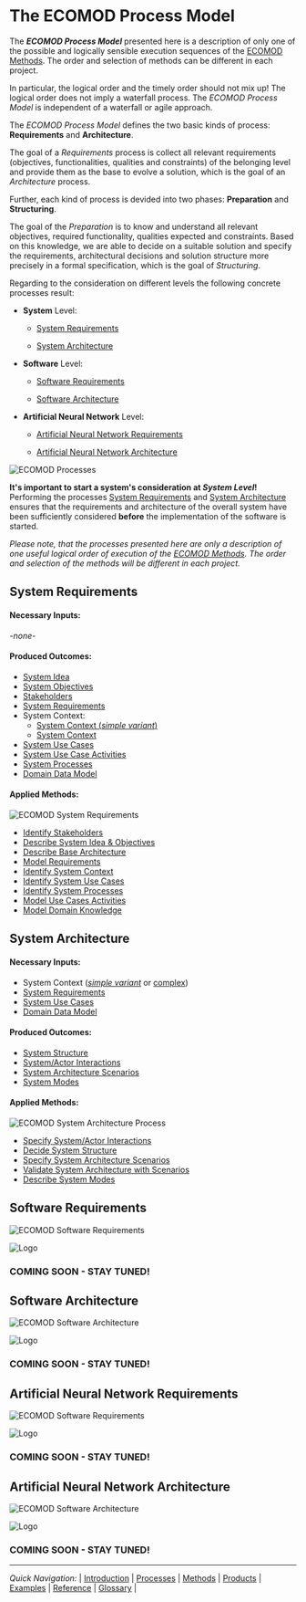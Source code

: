 # The ECOMOD Process Model


The **_ECOMOD Process Model_** presented here is a description of only one of the possible and logically sensible execution sequences of the [ECOMOD Methods](methods.md). The order and selection of methods can be different in each project.

In particular, the logical order and the timely order should not mix up! The logical order does not imply a waterfall process. The _ECOMOD Process Model_ is independent of a waterfall or agile approach.


The _ECOMOD Process Model_ defines the two basic kinds of process: **Requirements** and **Architecture**.

The goal of a _Requirements_ process is collect all relevant requirements (objectives, functionalities, qualities and constraints) of the belonging level and provide them as the base to evolve a solution, which is the goal of an _Architecture_ process.

Further, each kind of process is devided into two phases: **Preparation** and **Structuring**.

The goal of the _Preparation_ is to know and understand all relevant objectives, required functionality, qualities expected and constraints. 
Based on this knowledge, we are able to decide on a suitable solution and specify the requirements, architectural decisions and solution structure more precisely in a formal specification, which is the goal of _Structuring_.


Regarding to the consideration on different levels the following concrete processes result:

+ **System** Level:

  + [System Requirements](#system-requirements)

  + [System Architecture](#system-architecture)

+ **Software** Level:

  + [Software Requirements](#software-requirements)

  + [Software Architecture](#software-architecture)

+ **Artificial Neural Network** Level:

  + [Artificial Neural Network Requirements](#artificial-neural-network-requirements)

  + [Artificial Neural Network Architecture](#artificial-neural-network-architecture)


![ECOMOD Processes](images/en-ecomod-processes-level2-overview.png)


**It's important to start a system's consideration at _System Level_!**
Performing the processes [System Requirements](#system-requirements) and [System Architecture](#system-architecture) ensures that the requirements and architecture of the overall system have been sufficiently considered **before** the implementation of the software is started.


_Please note, that the processes presented here are only a description of one useful logical order of execution of the [ECOMOD Methods](methods.md). The order and selection of the methods will be different in each project._


## System Requirements

#### Necessary Inputs:

_-none-_

#### Produced Outcomes:

+ [System Idea](product_system-idea.md)
+ [System Objectives](product_system-objectives.md)
+ [Stakeholders](product_stakeholders.md)
+ [System Requirements](product_system-requirements.md)
+ System Context:
  + [System Context (_simple variant_)](product_system-context-simple.md)
  + [System Context](product_system-context.md)
+ [System Use Cases](product_system-usecases.md)
+ [System Use Case Activities](product_system-usecaseactivities.md)
+ [System Processes](product_system-processes.md)
+ [Domain Data Model](product_domain-data-model.md)

#### Applied Methods:

![ECOMOD System Requirements](images/en-ecomod-process-system-requirements.png)

+ [Identify Stakeholders](method_stakeholders.md)
+ [Describe System Idea & Objectives](method_system-idea-objectives.md)
+ [Describe Base Architecture](method_base-architecture.md)
+ [Model Requirements](method_system-requirements.md)
+ [Identify System Context](method_system-context.md)
+ [Identify System Use Cases](method_system-usecases.md)
+ [Identify System Processes](method_system-processes.md)
+ [Model Use Cases Activities](method_system-usecases-activities.md)
+ [Model Domain Knowledge](method_domain-data-model.md)



## System Architecture

#### Necessary Inputs:

+ System Context ([_simple variant_](product_system-context-simple.md) or [complex](product_system-context.md))
+ [System Requirements](product_system-requirements.md)
+ [System Use Cases](product_system-usecases.md)
+ [Domain Data Model](product_domain-data-model.md)


#### Produced Outcomes:

+ [System Structure](product_system-architecture.md)
+ [System/Actor Interactions](product_system-interactions.md)
+ [System Architecture Scenarios](product_system-scenarios.md)
+ [System Modes](product_system-modes.md)


#### Applied Methods:

![ECOMOD System Architecture Process](images/en-ecomod-process-system-architecture.png)

+ [Specify System/Actor Interactions](method_system-interactions.md)
+ [Decide System Structure](method_system-architecture.md)
+ [Specify System Architecture Scenarios](method_system-scenarios.md)
+ [Validate System Architecture with Scenarios](method_system-architecture-validation.md)
+ [Describe System Modes](method_system-modes.md)


## Software Requirements

![ECOMOD Software Requirements](images/en-ecomod-process-software-requirements.png)

![Logo](images/_under-construction_.jpg)

### COMING SOON - STAY TUNED! ###


## Software Architecture

![ECOMOD Software Architecture](images/en-ecomod-process-software-architecture.png)

![Logo](images/_under-construction_.jpg)

### COMING SOON - STAY TUNED! ###


## Artificial Neural Network Requirements

![ECOMOD Software Requirements](images/en-ecomod-process-ann-requirements.png)

![Logo](images/_under-construction_.jpg)

### COMING SOON - STAY TUNED! ###


## Artificial Neural Network Architecture

![ECOMOD Software Architecture](images/en-ecomod-process-ann-architecture.png)

![Logo](images/_under-construction_.jpg)

### COMING SOON - STAY TUNED! ###



---
_Quick Navigation:_ | [Introduction](index.md) | [Processes](processes.md) | [Methods](methods.md) | [Products](products.md) | [Examples](examples.md) | [Reference](quick-reference.md) | [Glossary](glossary.md) |
